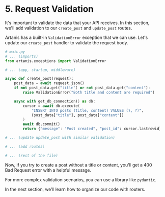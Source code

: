 # 5. Request Validation

It's important to validate the data that your API receives. In this section, we'll add validation to our `create_post` and `update_post` routes.

Artanis has a built-in `ValidationError` exception that we can use. Let's update our `create_post` handler to validate the request body.

```python
# main.py
# ... (imports)
from artanis.exceptions import ValidationError

# ... (app, startup, middleware)

async def create_post(request):
    post_data = await request.json()
    if not post_data.get("title") or not post_data.get("content"):
        raise ValidationError("Both title and content are required")

    async with get_db_connection() as db:
        cursor = await db.execute(
            "INSERT INTO posts (title, content) VALUES (?, ?)",
            (post_data["title"], post_data["content"])
        )
        await db.commit()
        return {"message": "Post created", "post_id": cursor.lastrowid}

# ... (update update_post with similar validation)

# ... (add routes)

# ... (rest of the file)
```

Now, if you try to create a post without a title or content, you'll get a 400 Bad Request error with a helpful message.

For more complex validation scenarios, you can use a library like `pydantic`.

In the next section, we'll learn how to organize our code with routers.
